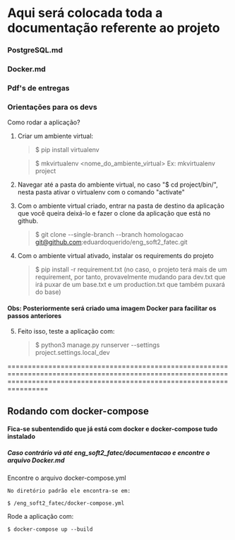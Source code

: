 # Aqui será colocada toda a documentação referente ao projeto

### PostgreSQL.md
### Docker.md
### Pdf's de entregas

### Orientações para os devs

Como rodar a aplicação? 

1. Criar um ambiente virtual:

    > $ pip install virtualenv

    > $ mkvirtualenv <nome_do_ambiente_virtual> Ex: mkvirtualenv project

2. Navegar até a pasta do ambiente virtual, no caso "$ cd project/bin/", nesta pasta ativar o virtualenv com o comando "activate"

3. Com o ambiente virtual criado, entrar na pasta de destino da aplicação que você queira deixá-lo e fazer o clone da aplicação que está no github.

    > $ git clone --single-branch --branch homologacao git@github.com:eduardoquerido/eng_soft2_fatec.git 

4. Com o ambiente virtual ativado, instalar os requirements do projeto

    > $ pip install -r requirement.txt (no caso, o projeto terá mais de um requirement, por tanto, provavelmente mudando para dev.txt que irá puxar de um base.txt e um production.txt que também puxará do base)

#### Obs: Posteriormente será criado uma imagem Docker para facilitar os passos anteriores

5. Feito isso, teste a aplicação com:

    > $ python3 manage.py runserver --settings project.settings.local_dev



============================================================================================================================================================================


## Rodando com docker-compose

#### Fica-se subentendido que já está com docker e docker-compose tudo instalado
##### Caso contrário vá até eng_soft2_fatec/documentacao e encontre o arquivo Docker.md

Encontre o arquivo docker-compose.yml

    No diretório padrão ele encontra-se em:

    $ /eng_soft2_fatec/docker-compose.yml

Rode a aplicação com:

    $ docker-compose up --build 
